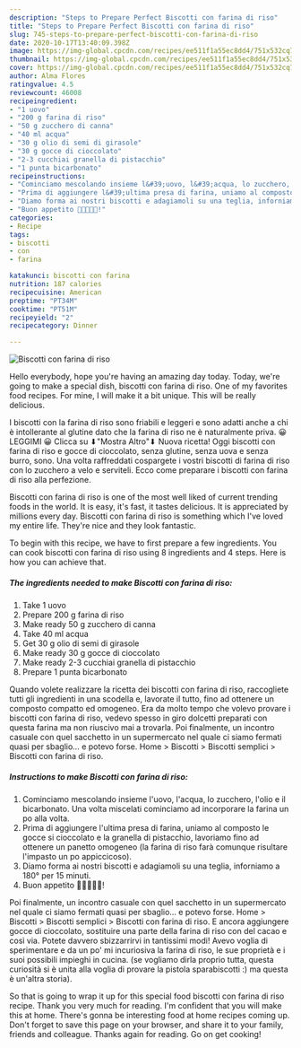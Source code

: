 ```yaml
---
description: "Steps to Prepare Perfect Biscotti con farina di riso"
title: "Steps to Prepare Perfect Biscotti con farina di riso"
slug: 745-steps-to-prepare-perfect-biscotti-con-farina-di-riso
date: 2020-10-17T13:40:09.398Z
image: https://img-global.cpcdn.com/recipes/ee511f1a55ec8dd4/751x532cq70/biscotti-con-farina-di-riso-recipe-main-photo.jpg
thumbnail: https://img-global.cpcdn.com/recipes/ee511f1a55ec8dd4/751x532cq70/biscotti-con-farina-di-riso-recipe-main-photo.jpg
cover: https://img-global.cpcdn.com/recipes/ee511f1a55ec8dd4/751x532cq70/biscotti-con-farina-di-riso-recipe-main-photo.jpg
author: Alma Flores
ratingvalue: 4.5
reviewcount: 46008
recipeingredient:
- "1 uovo"
- "200 g farina di riso"
- "50 g zucchero di canna"
- "40 ml acqua"
- "30 g olio di semi di girasole"
- "30 g gocce di cioccolato"
- "2-3 cucchiai granella di pistacchio"
- "1 punta bicarbonato"
recipeinstructions:
- "Cominciamo mescolando insieme l&#39;uovo, l&#39;acqua, lo zucchero, l&#39;olio e il bicarbonato. Una volta miscelati cominciamo ad incorporare la farina un po alla volta."
- "Prima di aggiungere l&#39;ultima presa di farina, uniamo al composto le gocce si cioccolato e la granella di pistacchio, lavoriamo fino ad ottenere un panetto omogeneo (la farina di riso farà comunque risultare l&#39;impasto un po appiccicoso)."
- "Diamo forma ai nostri biscotti e adagiamoli su una teglia, inforniamo a 180° per 15 minuti."
- "Buon appetito 🌻🌻🌻🌻🌻!"
categories:
- Recipe
tags:
- biscotti
- con
- farina

katakunci: biscotti con farina 
nutrition: 187 calories
recipecuisine: American
preptime: "PT34M"
cooktime: "PT51M"
recipeyield: "2"
recipecategory: Dinner

---
```



![Biscotti con farina di riso](https://img-global.cpcdn.com/recipes/ee511f1a55ec8dd4/751x532cq70/biscotti-con-farina-di-riso-recipe-main-photo.jpg)

Hello everybody, hope you're having an amazing day today. Today, we're going to make a special dish, biscotti con farina di riso. One of my favorites food recipes. For mine, I will make it a bit unique. This will be really delicious.

I biscotti con la farina di riso sono friabili e leggeri e sono adatti anche a chi è intollerante al glutine dato che la farina di riso ne è naturalmente priva. 😀 LEGGIMI 😀 Clicca su ⬇&#34;Mostra Altro&#34;⬇ Nuova ricetta! Oggi biscotti con farina di riso e gocce di cioccolato, senza glutine, senza uova e senza burro, sono. Una volta raffreddati cospargete i vostri biscotti di farina di riso con lo zucchero a velo e serviteli. Ecco come preparare i biscotti con farina di riso alla perfezione.

Biscotti con farina di riso is one of the most well liked of current trending foods in the world. It is easy, it's fast, it tastes delicious. It is appreciated by millions every day. Biscotti con farina di riso is something which I've loved my entire life. They're nice and they look fantastic.


To begin with this recipe, we have to first prepare a few ingredients. You can cook biscotti con farina di riso using 8 ingredients and 4 steps. Here is how you can achieve that.

<!--inarticleads1-->

##### The ingredients needed to make Biscotti con farina di riso:

1. Take 1 uovo
1. Prepare 200 g farina di riso
1. Make ready 50 g zucchero di canna
1. Take 40 ml acqua
1. Get 30 g olio di semi di girasole
1. Make ready 30 g gocce di cioccolato
1. Make ready 2-3 cucchiai granella di pistacchio
1. Prepare 1 punta bicarbonato


Quando volete realizzare la ricetta dei biscotti con farina di riso, raccogliete tutti gli ingredienti in una scodella e, lavorate il tutto, fino ad ottenere un composto compatto ed omogeneo. Era da molto tempo che volevo provare i biscotti con farina di riso, vedevo spesso in giro dolcetti preparati con questa farina ma non riuscivo mai a trovarla. Poi finalmente, un incontro casuale con quel sacchetto in un supermercato nel quale ci siamo fermati quasi per sbaglio… e potevo forse. Home &gt; Biscotti &gt; Biscotti semplici &gt; Biscotti con farina di riso. 

<!--inarticleads2-->

##### Instructions to make Biscotti con farina di riso:

1. Cominciamo mescolando insieme l&#39;uovo, l&#39;acqua, lo zucchero, l&#39;olio e il bicarbonato. Una volta miscelati cominciamo ad incorporare la farina un po alla volta.
1. Prima di aggiungere l&#39;ultima presa di farina, uniamo al composto le gocce si cioccolato e la granella di pistacchio, lavoriamo fino ad ottenere un panetto omogeneo (la farina di riso farà comunque risultare l&#39;impasto un po appiccicoso).
1. Diamo forma ai nostri biscotti e adagiamoli su una teglia, inforniamo a 180° per 15 minuti.
1. Buon appetito 🌻🌻🌻🌻🌻!


Poi finalmente, un incontro casuale con quel sacchetto in un supermercato nel quale ci siamo fermati quasi per sbaglio… e potevo forse. Home &gt; Biscotti &gt; Biscotti semplici &gt; Biscotti con farina di riso. E ancora aggiungere gocce di cioccolato, sostituire una parte della farina di riso con del cacao e così via. Potete davvero sbizzarrirvi in tantissimi modi! Avevo voglia di sperimentare e da un po&#39; mi incuriosiva la farina di riso, le sue proprietà e i suoi possibili impieghi in cucina. (se vogliamo dirla proprio tutta, questa curiosità si è unita alla voglia di provare la pistola sparabiscotti :) ma questa è un&#39;altra storia). 

So that is going to wrap it up for this special food biscotti con farina di riso recipe. Thank you very much for reading. I'm confident that you will make this at home. There's gonna be interesting food at home recipes coming up. Don't forget to save this page on your browser, and share it to your family, friends and colleague. Thanks again for reading. Go on get cooking!
